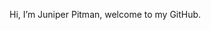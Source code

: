 Hi, I’m Juniper Pitman, welcome to my GitHub.

<!---
DrewPitman/DrewPitman is a ✨ special ✨ repository because its `README.md` (this file) appears on your GitHub profile.
You can click the Preview link to take a look at your changes.
--->
